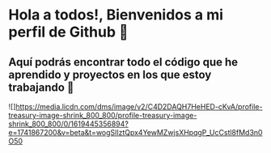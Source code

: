 # Hola a todos!, Bienvenidos a mi perfil de Github 👋

## Aquí podrás encontrar todo el código que he aprendido y proyectos en los que estoy trabajando 💪

![]https://media.licdn.com/dms/image/v2/C4D2DAQH7HeHED-cKvA/profile-treasury-image-shrink_800_800/profile-treasury-image-shrink_800_800/0/1619445356894?e=1741867200&v=beta&t=wogSlIztQpx4YewMZwjsXHpqgP_UcCstl8fMd3n0O50

<!--
**albafuentesglezz/AlbaFuentesGlezz** is a ✨ _special_ ✨ repository because its `README.md` (this file) appears on your GitHub profile.

Here are some ideas to get you started:

- 🔭 I’m currently working on ...
- 🌱 I’m currently learning ...
- 👯 I’m looking to collaborate on ...
- 🤔 I’m looking for help with ...
- 💬 Ask me about ...
- 📫 How to reach me: ...
- 😄 Pronouns: ...
- ⚡ Fun fact: ...
-->
